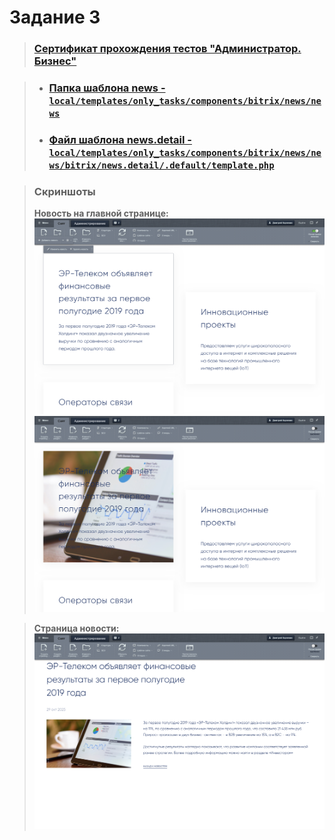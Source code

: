 # Задание 3

> ### [ Сертификат прохождения тестов "Администратор. Бизнес" ](<readme/Администратор. Бизнес.pdf>)

> - ### [Папка шаблона news - ``local/templates/only_tasks/components/bitrix/news/news`` ](<local/templates/only_tasks/components/bitrix/news/news>)
> - ### [Файл шаблона news.detail - ``local/templates/only_tasks/components/bitrix/news/news/bitrix/news.detail/.default/template.php`` ](<local/templates/only_tasks/components/bitrix/news/news/bitrix/news.detail/.default/template.php>)

> ### Скриншоты
> **Новость на главной странице:**
> ![](<readme/screenshot_3.png>)
> ![](<readme/screenshot_4.png>)

> **Страница новости:**
> ![](<readme/screenshot_5.png>)
